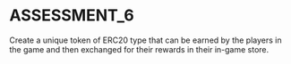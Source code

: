 # ASSESSMENT_6
Create a unique token of ERC20 type that can be earned by the players in the game and then exchanged for their rewards in their in-game store.
